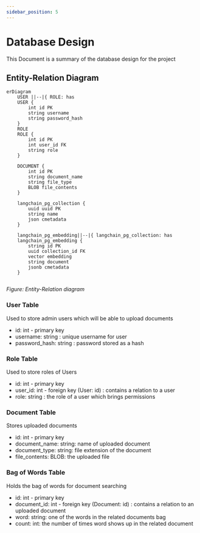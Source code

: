 ```yaml
---
sidebar_position: 5
---
```


# Database Design

This Document is a summary of the database design for the project

## Entity-Relation Diagram

```mermaid
erDiagram
    USER ||--|{ ROLE: has
    USER {
        int id PK
        string username
        string password_hash
    }
    ROLE
    ROLE {
        int id PK
        int user_id FK
        string role
    }

    DOCUMENT {
        int id PK
        string document_name
        string file_type
        BLOB file_contents
    }

    langchain_pg_collection {
        uuid uuid PK
        string name
        json cmetadata
    }
    
    langchain_pg_embedding||--|{ langchain_pg_collection: has
    langchain_pg_embedding {
        string id PK
        uuid collection_id FK
        vector embedding
        string document
        jsonb cmetadata
    }
    
```
*Figure: Entity-Relation diagram*

### User Table
Used to store admin users which will be able to upload documents
- id: int - primary key
- username: string : unique username for user
- password_hash: string : password stored as a hash

### Role Table
Used to store roles of Users
- id: int - primary key
- user_id: int - foreign key (User: id) : contains a relation to a user
- role: string : the role of a user which brings permissions

### Document Table
Stores uploaded documents
- id: int - primary key
- document_name: string: name of uploaded document
- document_type: string: file extension of the document
- file_contents: BLOB: the uploaded file

### Bag of Words Table
Holds the bag of words for document searching
- id: int - primary key
- document_id: int - foreign key (Document: id) : contains a relation to an uploaded document
- word: string: one of the words in the related documents bag
- count: int: the number of times word shows up in the related document

